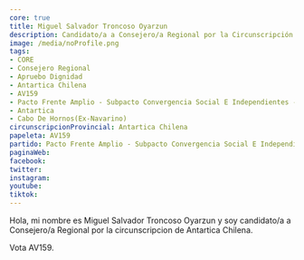 ```yaml
---
core: true
title: Miguel Salvador Troncoso Oyarzun
description: Candidato/a a Consejero/a Regional por la Circunscripción de Antartica Chilena
image: /media/noProfile.png
tags:
- CORE
- Consejero Regional
- Apruebo Dignidad
- Antartica Chilena
- AV159
- Pacto Frente Amplio - Subpacto Convergencia Social E Independientes - Independientes
- Antartica
- Cabo De Hornos(Ex-Navarino)
circunscripcionProvincial: Antartica Chilena
papeleta: AV159
partido: Pacto Frente Amplio - Subpacto Convergencia Social E Independientes - Independientes
paginaWeb:
facebook:
twitter:
instagram:
youtube:
tiktok:
---
```

Hola, mi nombre es Miguel Salvador Troncoso Oyarzun y soy candidato/a a Consejero/a Regional por la circunscripcion de Antartica Chilena.

Vota AV159.